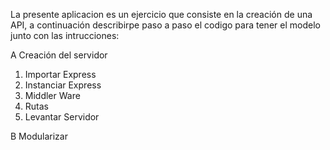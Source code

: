 La presente aplicacion es un ejercicio que consiste en la creación de una API, 
a continuación describirpe paso a paso el codigo para tener el modelo junto con las intrucciones:

A Creación del servidor

1. Importar Express
2. Instanciar Express
3. Middler Ware
4. Rutas
5. Levantar Servidor

B Modularizar 
